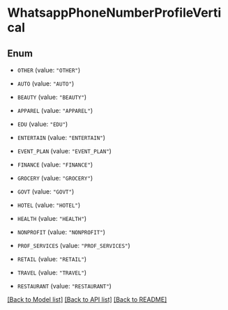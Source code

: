 # WhatsappPhoneNumberProfileVertical

## Enum


* `OTHER` (value: `"OTHER"`)

* `AUTO` (value: `"AUTO"`)

* `BEAUTY` (value: `"BEAUTY"`)

* `APPAREL` (value: `"APPAREL"`)

* `EDU` (value: `"EDU"`)

* `ENTERTAIN` (value: `"ENTERTAIN"`)

* `EVENT_PLAN` (value: `"EVENT_PLAN"`)

* `FINANCE` (value: `"FINANCE"`)

* `GROCERY` (value: `"GROCERY"`)

* `GOVT` (value: `"GOVT"`)

* `HOTEL` (value: `"HOTEL"`)

* `HEALTH` (value: `"HEALTH"`)

* `NONPROFIT` (value: `"NONPROFIT"`)

* `PROF_SERVICES` (value: `"PROF_SERVICES"`)

* `RETAIL` (value: `"RETAIL"`)

* `TRAVEL` (value: `"TRAVEL"`)

* `RESTAURANT` (value: `"RESTAURANT"`)


[[Back to Model list]](../README.md#documentation-for-models) [[Back to API list]](../README.md#documentation-for-api-endpoints) [[Back to README]](../README.md)

